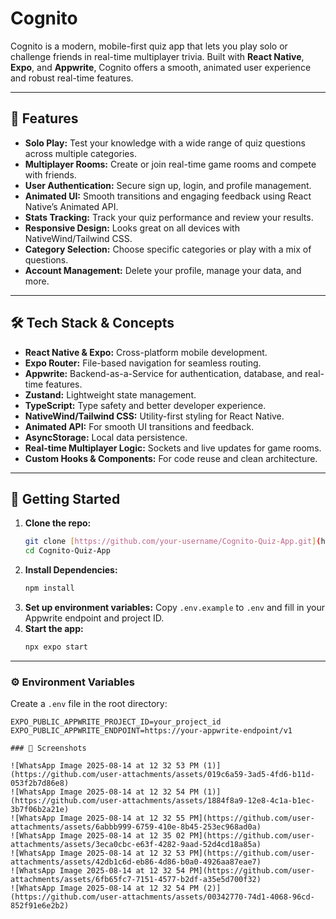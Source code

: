 # Cognito

Cognito is a modern, mobile-first quiz app that lets you play solo or challenge friends in real-time multiplayer trivia. Built with **React Native**, **Expo**, and **Appwrite**, Cognito offers a smooth, animated user experience and robust real-time features.

---

## 🚀 Features

-   **Solo Play:** Test your knowledge with a wide range of quiz questions across multiple categories.
-   **Multiplayer Rooms:** Create or join real-time game rooms and compete with friends.
-   **User Authentication:** Secure sign up, login, and profile management.
-   **Animated UI:** Smooth transitions and engaging feedback using React Native’s Animated API.
-   **Stats Tracking:** Track your quiz performance and review your results.
-   **Responsive Design:** Looks great on all devices with NativeWind/Tailwind CSS.
-   **Category Selection:** Choose specific categories or play with a mix of questions.
-   **Account Management:** Delete your profile, manage your data, and more.

---

## 🛠️ Tech Stack & Concepts

-   **React Native & Expo:** Cross-platform mobile development.
-   **Expo Router:** File-based navigation for seamless routing.
-   **Appwrite:** Backend-as-a-Service for authentication, database, and real-time features.
-   **Zustand:** Lightweight state management.
-   **TypeScript:** Type safety and better developer experience.
-   **NativeWind/Tailwind CSS:** Utility-first styling for React Native.
-   **Animated API:** For smooth UI transitions and feedback.
-   **AsyncStorage:** Local data persistence.
-   **Real-time Multiplayer Logic:** Sockets and live updates for game rooms.
-   **Custom Hooks & Components:** For code reuse and clean architecture.

---

## 📲 Getting Started

1.  **Clone the repo:**
    ```bash
    git clone [https://github.com/your-username/Cognito-Quiz-App.git](https://github.com/your-username/Cognito-Quiz-App.git)
    cd Cognito-Quiz-App
    ```
2.  **Install Dependencies:**
    ```bash
    npm install
    ```
3.  **Set up environment variables:**
    Copy `.env.example` to `.env` and fill in your Appwrite endpoint and project ID.
4.  **Start the app:**
    ```bash
    npx expo start
    ```

---

### ⚙️ Environment Variables

Create a `.env` file in the root directory:

```env
EXPO_PUBLIC_APPWRITE_PROJECT_ID=your_project_id
EXPO_PUBLIC_APPWRITE_ENDPOINT=https://your-appwrite-endpoint/v1

### 📸 Screenshots

![WhatsApp Image 2025-08-14 at 12 32 53 PM (1)](https://github.com/user-attachments/assets/019c6a59-3ad5-4fd6-b11d-053f2b7d86e8)
![WhatsApp Image 2025-08-14 at 12 32 54 PM (1)](https://github.com/user-attachments/assets/1884f8a9-12e8-4c1a-b1ec-3b7f06b2a21e)
![WhatsApp Image 2025-08-14 at 12 32 55 PM](https://github.com/user-attachments/assets/6abbb999-6759-410e-8b45-253ec968ad0a)
![WhatsApp Image 2025-08-14 at 12 35 02 PM](https://github.com/user-attachments/assets/3eca0cbc-e63f-4282-9aad-52d4cd18a85a)
![WhatsApp Image 2025-08-14 at 12 32 53 PM](https://github.com/user-attachments/assets/42db1c6d-eb86-4d86-b0a0-4926aa87eae7)
![WhatsApp Image 2025-08-14 at 12 32 54 PM](https://github.com/user-attachments/assets/6fb65fc7-7151-4577-b2df-a35e5d700f32)
![WhatsApp Image 2025-08-14 at 12 32 54 PM (2)](https://github.com/user-attachments/assets/00342770-74d1-4068-96cd-852f91e6e2b2)








